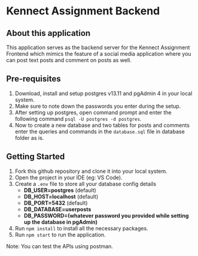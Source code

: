 # Kennect Assignment Backend

## About this application

This application serves as the backend server for the Kennect Assignment Frontend which mimics the feature of a social media application where you can post text posts and comment on posts as well.

## Pre-requisites

1. Download, install and setup postgres v13.11 and pgAdmin 4 in your local system.
2. Make sure to note down the passwords you enter during the setup.
3. After setting up postgres, open command prompt and enter the following command `psql -U postgres -d postgres`.
4. Now to create a new database and two tables for posts and comments enter the queries and commands in the `database.sql` file in database folder as is.

## Getting Started

1. Fork this github repository and clone it into your local system.
2. Open the project in your IDE (eg: VS Code).
3. Create a `.env` file to store all your database config details
   - **DB_USER=postgres** (default)
   - **DB_HOST=localhost** (default)
   - **DB_PORT=5432** (default)
   - **DB_DATABASE=userposts**
   - **DB_PASSWORD=(whatever password you provided while setting up the database in pgAdmin)**
4. Run `npm install` to install all the necessary packages.
5. Run `npm start` to run the application.

Note: You can test the APIs using postman.
